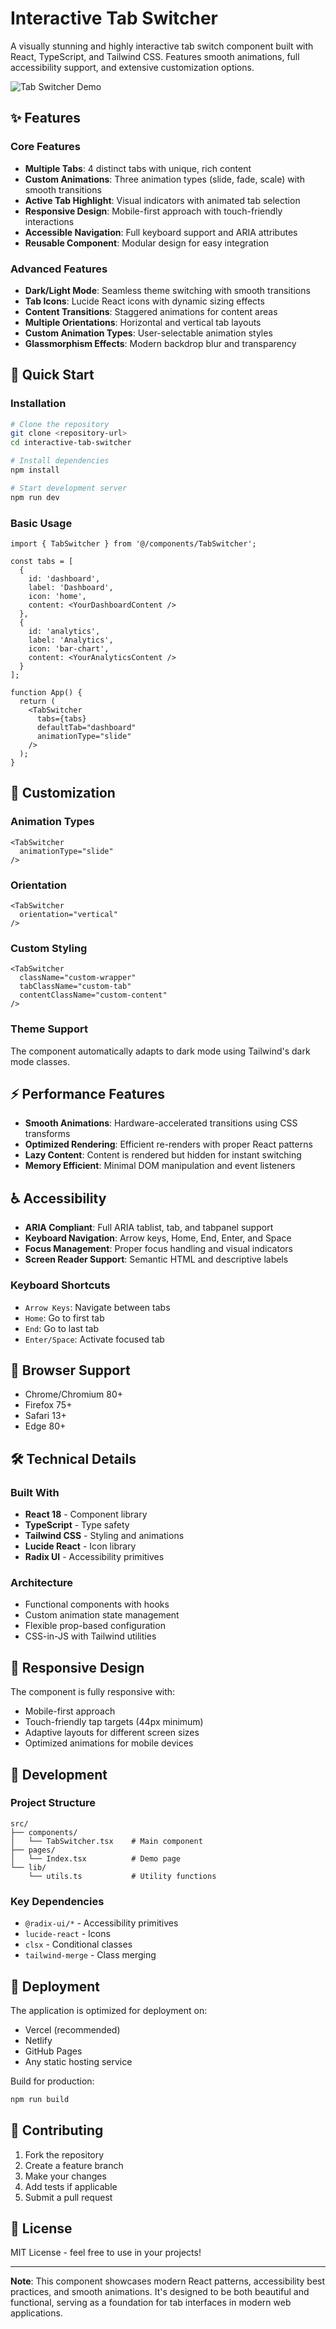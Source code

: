
# Interactive Tab Switcher

A visually stunning and highly interactive tab switch component built with React, TypeScript, and Tailwind CSS. Features smooth animations, full accessibility support, and extensive customization options.

![Tab Switcher Demo](https://images.unsplash.com/photo-1551288049-bebda4e38f71?w=800&h=400&fit=crop&crop=center)

## ✨ Features

### Core Features
- **Multiple Tabs**: 4 distinct tabs with unique, rich content
- **Custom Animations**: Three animation types (slide, fade, scale) with smooth transitions
- **Active Tab Highlight**: Visual indicators with animated tab selection
- **Responsive Design**: Mobile-first approach with touch-friendly interactions
- **Accessible Navigation**: Full keyboard support and ARIA attributes
- **Reusable Component**: Modular design for easy integration

### Advanced Features
- **Dark/Light Mode**: Seamless theme switching with smooth transitions
- **Tab Icons**: Lucide React icons with dynamic sizing effects
- **Content Transitions**: Staggered animations for content areas
- **Multiple Orientations**: Horizontal and vertical tab layouts
- **Custom Animation Types**: User-selectable animation styles
- **Glassmorphism Effects**: Modern backdrop blur and transparency

## 🚀 Quick Start

### Installation

```bash
# Clone the repository
git clone <repository-url>
cd interactive-tab-switcher

# Install dependencies
npm install

# Start development server
npm run dev
```

### Basic Usage

```tsx
import { TabSwitcher } from '@/components/TabSwitcher';

const tabs = [
  {
    id: 'dashboard',
    label: 'Dashboard',
    icon: 'home',
    content: <YourDashboardContent />
  },
  {
    id: 'analytics',
    label: 'Analytics', 
    icon: 'bar-chart',
    content: <YourAnalyticsContent />
  }
];

function App() {
  return (
    <TabSwitcher 
      tabs={tabs}
      defaultTab="dashboard"
      animationType="slide"
    />
  );
}
```

## 🎨 Customization

### Animation Types
```tsx
<TabSwitcher 
  animationType="slide" 
/>
```

### Orientation
```tsx
<TabSwitcher 
  orientation="vertical"  
/>
```

### Custom Styling
```tsx
<TabSwitcher 
  className="custom-wrapper"
  tabClassName="custom-tab"
  contentClassName="custom-content"
/>
```

### Theme Support
The component automatically adapts to dark mode using Tailwind's dark mode classes.

## ⚡ Performance Features

- **Smooth Animations**: Hardware-accelerated transitions using CSS transforms
- **Optimized Rendering**: Efficient re-renders with proper React patterns
- **Lazy Content**: Content is rendered but hidden for instant switching
- **Memory Efficient**: Minimal DOM manipulation and event listeners

## ♿ Accessibility

- **ARIA Compliant**: Full ARIA tablist, tab, and tabpanel support
- **Keyboard Navigation**: Arrow keys, Home, End, Enter, and Space
- **Focus Management**: Proper focus handling and visual indicators
- **Screen Reader Support**: Semantic HTML and descriptive labels

### Keyboard Shortcuts
- `Arrow Keys`: Navigate between tabs
- `Home`: Go to first tab
- `End`: Go to last tab
- `Enter/Space`: Activate focused tab

## 🎯 Browser Support

- Chrome/Chromium 80+
- Firefox 75+
- Safari 13+
- Edge 80+

## 🛠 Technical Details

### Built With
- **React 18** - Component library
- **TypeScript** - Type safety
- **Tailwind CSS** - Styling and animations
- **Lucide React** - Icon library
- **Radix UI** - Accessibility primitives

### Architecture
- Functional components with hooks
- Custom animation state management  
- Flexible prop-based configuration
- CSS-in-JS with Tailwind utilities

## 📱 Responsive Design

The component is fully responsive with:
- Mobile-first approach
- Touch-friendly tap targets (44px minimum)
- Adaptive layouts for different screen sizes
- Optimized animations for mobile devices

## 🔧 Development

### Project Structure
```
src/
├── components/
│   └── TabSwitcher.tsx    # Main component
├── pages/
│   └── Index.tsx          # Demo page
└── lib/
    └── utils.ts           # Utility functions
```

### Key Dependencies
- `@radix-ui/*` - Accessibility primitives
- `lucide-react` - Icons
- `clsx` - Conditional classes
- `tailwind-merge` - Class merging

## 🚀 Deployment

The application is optimized for deployment on:
- Vercel (recommended)
- Netlify
- GitHub Pages
- Any static hosting service

Build for production:
```bash
npm run build
```

## 🤝 Contributing

1. Fork the repository
2. Create a feature branch
3. Make your changes
4. Add tests if applicable
5. Submit a pull request

## 📄 License

MIT License - feel free to use in your projects!

---

**Note**: This component showcases modern React patterns, accessibility best practices, and smooth animations. It's designed to be both beautiful and functional, serving as a foundation for tab interfaces in modern web applications.
